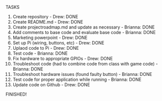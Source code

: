 TASKS

1) Create repository - Drew: DONE
2) Create README.md - Drew: DONE
3) Create projectroadmap.md and update as necessary - Brianna: DONE
4) Add comments to base code and evaluate base code - Brianna: DONE
5) Marketing powerpoint - Drew: DONE
6) Set up Pi (wiring, buttons, etc) - Drew: DONE
7) Uplaod code to Pi - Drew: DONE
8) Test code - Brianna: DONE
9) Fix hardware to appropriate GPIOs - Drew: DONE
10) Troubleshoot code (had to combine code from class with game code) - Brianna: DONE
11) Troubleshoot hardware issues (found faulty button) - Brianna: DONE
12) Test code for proper application while running - Brianna: DONE
13) Update code on Github - Drew: DONE

FINISHED!
